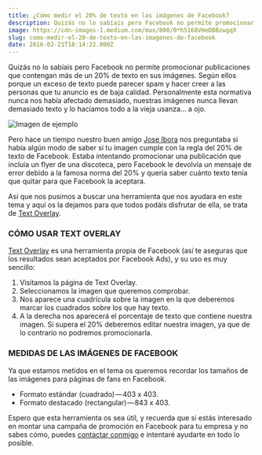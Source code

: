 ```yaml
---
title: ¿Cómo medir el 20% de texto en las imágenes de Facebook?
description: Quizás no lo sabíais pero Facebook no permite promocionar publicaciones que contengan más de un 20% de texto en sus imágenes. Según ellos…
image: https://cdn-images-1.medium.com/max/800/0*h5168VHeDBBzwgqX
slug: como-medir-el-20-de-texto-en-las-imagenes-de-facebook
date: 2016-02-21T18:14:22.000Z
---
```


Quizás no lo sabíais pero Facebook no permite promocionar publicaciones que contengan más de un 20% de texto en sus imágenes. Según ellos porque un exceso de texto puede parecer spam y hacer creer a las personas que tu anuncio es de baja calidad. Personalmente esta normativa nunca nos había afectado demasiado, nuestras imágenes nunca llevan demasiado texto y lo hacíamos todo a la vieja usanza… a ojo.

![Imagen de ejemplo](https://cdn-images-1.medium.com/max/800/0*h5168VHeDBBzwgqX)

Pero hace un tiempo nuestro buen amigo [Jose Ibora](https://www.facebook.com/jose.ibora) nos preguntaba si había algún modo de saber si tu imagen cumple con la regla del 20% de texto de Facebook. Estaba intentando promocionar una publicación que incluía un flyer de una discoteca, pero Facebook le devolvía un mensaje de error debido a la famosa norma del 20% y quería saber cuánto texto tenía que quitar para que Facebook la aceptara.

Así que nos pusimos a buscar una herramienta que nos ayudara en este tema y aquí os la dejamos para que todos podáis disfrutar de ella, se trata de [Text Overlay](https://www.facebook.com/ads/tools/text_overlay).

### CÓMO USAR TEXT OVERLAY

[Text Overlay](https://www.facebook.com/ads/tools/text_overlay) es una herramienta propia de Facebook (así te aseguras que los resultados sean aceptados por Facebook Ads), y su uso es muy sencillo:

1. Visitamos la página de Text Overlay.
2. Seleccionamos la imagen que queremos comprobar.
3. Nos aparece una cuadrícula sobre la imagen en la que deberemos marcar los cuadrados sobre los que hay texto.
4. A la derecha nos aparecerá el porcentaje de texto que contiene nuestra imagen. Si supera el 20% deberemos editar nuestra imagen, ya que de lo contrario no podremos promocionarla.

### MEDIDAS DE LAS IMÁGENES DE FACEBOOK

Ya que estamos metidos en el tema os queremos recordar los tamaños de las imágenes para páginas de fans en Facebook.

- Formato estándar (cuadrado) — 403 x 403.
- Formato destacado (rectangular) — 843 x 403.

Espero que esta herramienta os sea útil, y recuerda que si estás interesado en montar una campaña de promoción en Facebook para tu empresa y no sabes cómo, puedes [contactar conmigo](mailto:info@ajra.es) e intentaré ayudarte en todo lo posible.
